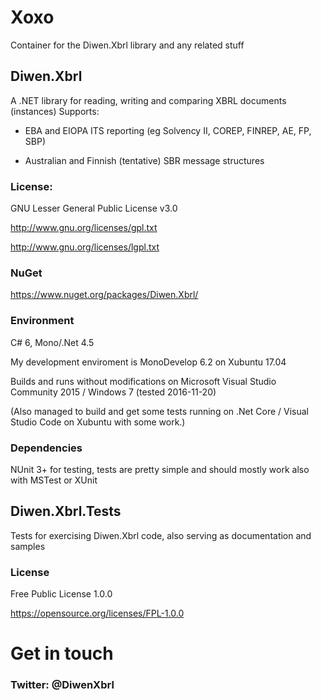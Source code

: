 # Xoxo
Container for the Diwen.Xbrl library and any related stuff

## Diwen.Xbrl
A .NET library for reading, writing and comparing XBRL documents (instances)
Supports:

- EBA and EIOPA ITS reporting (eg Solvency II, COREP, FINREP, AE, FP, SBP)

- Australian and Finnish (tentative) SBR message structures

### License:

GNU Lesser General Public License v3.0

http://www.gnu.org/licenses/gpl.txt

http://www.gnu.org/licenses/lgpl.txt

### NuGet 
https://www.nuget.org/packages/Diwen.Xbrl/


### Environment
C# 6, Mono/.Net 4.5

My development enviroment is MonoDevelop 6.2 on Xubuntu 17.04 

Builds and runs without modifications on Microsoft Visual Studio Community 2015 / Windows 7 (tested 2016-11-20)

(Also managed to build and get some tests running on .Net Core / Visual Studio Code on Xubuntu with some work.)

### Dependencies
NUnit 3+ for testing, tests are pretty simple and should mostly work also with MSTest or XUnit 


## Diwen.Xbrl.Tests
Tests for exercising Diwen.Xbrl code, also serving as documentation and samples

### License

Free Public License 1.0.0

https://opensource.org/licenses/FPL-1.0.0


# Get in touch
### Twitter: @DiwenXbrl

